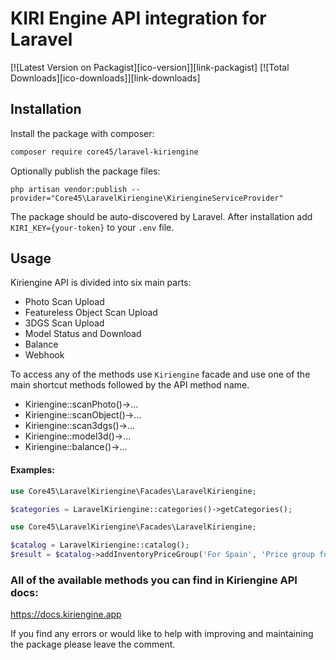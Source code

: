 # KIRI Engine API integration for Laravel

[![Latest Version on Packagist][ico-version]][link-packagist]
[![Total Downloads][ico-downloads]][link-downloads]

## Installation

Install the package with composer:
```bash
composer require core45/laravel-kiriengine
```

Optionally publish the package files:
```
php artisan vendor:publish --provider="Core45\LaravelKiriengine\KiriengineServiceProvider"
```


The package should be auto-discovered by Laravel.
After installation add `KIRI_KEY={your-token}` to your `.env` file.

## Usage

Kiriengine API is divided into six main parts:
- Photo Scan Upload
- Featureless Object Scan Upload
- 3DGS Scan Upload
- Model Status and Download
- Balance
- Webhook

To access any of the methods use `Kiriengine` facade and use one of the main shortcut methods followed by the API method name.
- Kiriengine::scanPhoto()->...
- Kiriengine::scanObject()->...
- Kiriengine::scan3dgs()->...
- Kiriengine::model3d()->...
- Kiriengine::balance()->...


#### Examples:

```php
use Core45\LaravelKiriengine\Facades\LaravelKiriengine;

$categories = LaravelKiriengine::categories()->getCategories();
```

```php
use Core45\LaravelKiriengine\Facades\LaravelKiriengine;

$catalog = LaravelKiriengine::catalog();
$result = $catalog->addInventoryPriceGroup('For Spain', 'Price group for Spain', 'EUR');
```

### All of the available methods you can find in Kiriengine API docs:

https://docs.kiriengine.app

If you find any errors or would like to help with improving and maintaining the package please leave the comment.
